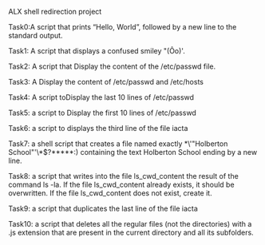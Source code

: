 ALX shell redirection project

Task0:A script that prints “Hello, World”, followed by a new line to the standard output.

Task1: A script that displays a confused smiley "(Ôo)'.

Task2: A script that Display the content of the /etc/passwd file.

Task3: A Display the content of /etc/passwd and /etc/hosts

Task4: A script toDisplay the last 10 lines of /etc/passwd

Task5: a script to Display the first 10 lines of /etc/passwd

Task6: a script to displays the third line of the file iacta

Task7: a shell script that creates a file named exactly \*\\'"Holberton School"\'\\*$\?\*\*\*\*\*:) containing the text Holberton School ending by a new line.

Task8: a script that writes into the file ls_cwd_content the result of the command ls -la. If the file ls_cwd_content already exists, it should be overwritten. If the file ls_cwd_content does not exist, create it.

Task9: a script that duplicates the last line of the file iacta

Task10: a script that deletes all the regular files (not the directories) with a .js extension that are present in the current directory and all its subfolders. 